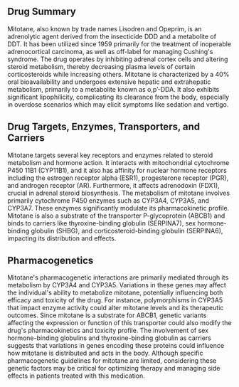 ## Drug Summary
Mitotane, also known by trade names Lisodren and Opeprim, is an adrenolytic agent derived from the insecticide DDD and a metabolite of DDT. It has been utilized since 1959 primarily for the treatment of inoperable adrenocortical carcinoma, as well as off-label for managing Cushing's syndrome. The drug operates by inhibiting adrenal cortex cells and altering steroid metabolism, thereby decreasing plasma levels of certain corticosteroids while increasing others. Mitotane is characterized by a 40% oral bioavailability and undergoes extensive hepatic and extrahepatic metabolism, primarily to a metabolite known as o,p’-DDA. It also exhibits significant lipophilicity, complicating its clearance from the body, especially in overdose scenarios which may elicit symptoms like sedation and vertigo.

## Drug Targets, Enzymes, Transporters, and Carriers
Mitotane targets several key receptors and enzymes related to steroid metabolism and hormone action. It interacts with mitochondrial cytochrome P450 11B1 (CYP11B1), and it also has affinity for nuclear hormone receptors including the estrogen receptor alpha (ESR1), progesterone receptor (PGR), and androgen receptor (AR). Furthermore, it affects adrenodoxin (FDX1), crucial in adrenal steroid biosynthesis. The metabolism of mitotane involves primarily cytochrome P450 enzymes such as CYP3A4, CYP3A5, and CYP3A7. These enzymes significantly modulate its pharmacokinetic profile. Mitotane is also a substrate of the transporter P-glycoprotein (ABCB1) and binds to carriers like thyroxine-binding globulin (SERPINA7), sex hormone-binding globulin (SHBG), and corticosteroid-binding globulin (SERPINA6), impacting its distribution and effects.

## Pharmacogenetics
Mitotane's pharmacogenetic interactions are primarily mediated through its metabolism by CYP3A4 and CYP3A5. Variations in these genes may affect the individual's ability to metabolize mitotane, potentially influencing both efficacy and toxicity of the drug. For instance, polymorphisms in CYP3A5 that impact enzyme activity could alter mitotane levels and its therapeutic outcomes. Since mitotane is a substrate for ABCB1, genetic variants affecting the expression or function of this transporter could also modify the drug's pharmacokinetics and toxicity profile. The involvement of sex hormone-binding globulins and thyroxine-binding globulin as carriers suggests that variations in genes encoding these proteins could influence how mitotane is distributed and acts in the body. Although specific pharmacogenetic guidelines for mitotane are limited, considering these genetic factors may be critical for optimizing therapy and managing side effects in patients treated with this medication.